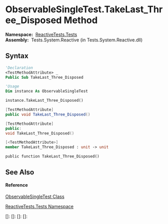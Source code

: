 # ObservableSingleTest.TakeLast\_Three\_Disposed Method

**Namespace:**  [ReactiveTests.Tests](ReactiveTests.Tests\ReactiveTests.Tests.md)  
**Assembly:**  Tests.System.Reactive (in Tests.System.Reactive.dll)

## Syntax

```vb
'Declaration
<TestMethodAttribute> _
Public Sub TakeLast_Three_Disposed
```

```vb
'Usage
Dim instance As ObservableSingleTest

instance.TakeLast_Three_Disposed()
```

```csharp
[TestMethodAttribute]
public void TakeLast_Three_Disposed()
```

```c++
[TestMethodAttribute]
public:
void TakeLast_Three_Disposed()
```

```fsharp
[<TestMethodAttribute>]
member TakeLast_Three_Disposed : unit -> unit 
```

```jscript
public function TakeLast_Three_Disposed()
```

## See Also

#### Reference

[ObservableSingleTest Class](ObservableSingleTest\ObservableSingleTest.md)

[ReactiveTests.Tests Namespace](ReactiveTests.Tests\ReactiveTests.Tests.md)

[]: 
[]: 
[]: 
[]: 